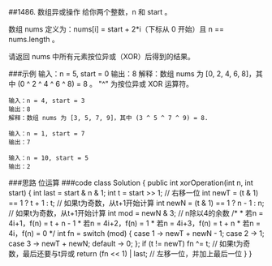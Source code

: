 ##1486. 数组异或操作
给你两个整数，n 和 start 。

数组 nums 定义为：nums[i] = start + 2*i（下标从 0 开始）且 n == nums.length 。

请返回 nums 中所有元素按位异或（XOR）后得到的结果。


###示例
    输入：n = 5, start = 0
    输出：8
    解释：数组 nums 为 [0, 2, 4, 6, 8]，其中 (0 ^ 2 ^ 4 ^ 6 ^ 8) = 8 。
         "^" 为按位异或 XOR 运算符。
    
    输入：n = 4, start = 3
    输出：8
    解释：数组 nums 为 [3, 5, 7, 9]，其中 (3 ^ 5 ^ 7 ^ 9) = 8.
    
    输入：n = 1, start = 7
    输出：7
    
    输入：n = 10, start = 5
    输出：2
###思路
    位运算
###code
    class Solution {
        public int xorOperation(int n, int start) {
             int last = start & n & 1;
            int t = start >> 1; // 右移一位
            int newT = (t & 1) == 1 ? t + 1 : t; // 如果t为奇数，从t+1开始计算
            int newN = (t & 1) == 1 ? n - 1 : n; // 如果t为奇数，从t+1开始计算
            int mod = newN & 3; // n除以4的余数
            /*
             * 若n = 4i+1，f(n) = t + n - 1
             * 若n = 4i+2，f(n) = 1
             * 若n = 4i+3，f(n) = t + n
             * 若n = 4i，f(n) = 0
             */
            int fn = switch (mod) {
                case 1 -> newT + newN - 1;
                case 2 -> 1;
                case 3 -> newT + newN;
                default -> 0;
            };
            if (t != newT) fn ^= t; // 如果t为奇数，最后还要与t异或
            return (fn << 1) | last; // 左移一位，并加上最后一位
        }
    }
    